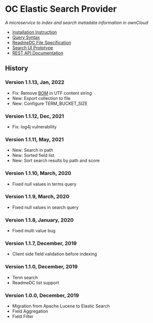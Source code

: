 # OC Elastic Search Provider

_A microservice to index and search metadata information in ownCloud_

+ [Installation Instruction](docs/readme-install.md)
+ [Query Syntax](docs/query_syntax.md)
+ [ReadmeDC File Specification](docs/readme-spec.md)
+ [Search UI Prototype](https://github.com/BayCEER/oc-search-ui)
+ [REST API Documentation](https://bayceer.github.io/oc-search-elastic/rest-api.html)

## History
### Version 1.1.13, Jan, 2022
- Fix: Remove [BOM](https://de.wikipedia.org/wiki/Byte_Order_Mark) in UTF content string 
- New: Export collection to file
- New: Configure TERM_BUCKET_SIZE

### Version 1.1.12, Dec, 2021
- Fix: log4j vulnerability

### Version 1.1.11, May, 2021
- New: Search in path
- New: Sorted field list
- New: Sort search results by path and score

### Version 1.1.10, March, 2020
- Fixed null values in terms query

### Version 1.1.9, March, 2020
- Fixed null values in search query

### Version 1.1.8, January, 2020
- Fixed multi value bug

### Version 1.1.7, December, 2019
- Client side field validation before indexing
 
### Version 1.1.0, December, 2019
- Term search
- ReadmeDC list support

### Version 1.0.0, December, 2019
- Migration from Apache Lucene to Elastic Search
- Field Aggregation
- Field Filter  

